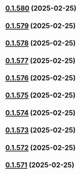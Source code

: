 ## [0.1.580](https://github.com/binary-braids/terraform-oracle/compare/v0.1.579...v0.1.580) (2025-02-25)



## [0.1.579](https://github.com/binary-braids/terraform-oracle/compare/v0.1.578...v0.1.579) (2025-02-25)



## [0.1.578](https://github.com/binary-braids/terraform-oracle/compare/v0.1.577...v0.1.578) (2025-02-25)



## [0.1.577](https://github.com/binary-braids/terraform-oracle/compare/v0.1.576...v0.1.577) (2025-02-25)



## [0.1.576](https://github.com/binary-braids/terraform-oracle/compare/v0.1.575...v0.1.576) (2025-02-25)



## [0.1.575](https://github.com/binary-braids/terraform-oracle/compare/v0.1.574...v0.1.575) (2025-02-25)



## [0.1.574](https://github.com/binary-braids/terraform-oracle/compare/v0.1.573...v0.1.574) (2025-02-25)



## [0.1.573](https://github.com/binary-braids/terraform-oracle/compare/v0.1.572...v0.1.573) (2025-02-25)



## [0.1.572](https://github.com/binary-braids/terraform-oracle/compare/v0.1.571...v0.1.572) (2025-02-25)



## [0.1.571](https://github.com/binary-braids/terraform-oracle/compare/v0.1.570...v0.1.571) (2025-02-25)



